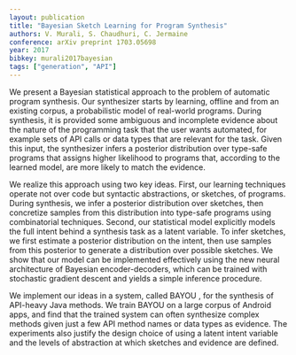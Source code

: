 ```yaml
---
layout: publication
title: "Bayesian Sketch Learning for Program Synthesis"
authors: V. Murali, S. Chaudhuri, C. Jermaine
conference: arXiv preprint 1703.05698
year: 2017
bibkey: murali2017bayesian
tags: ["generation", "API"]
---
```

We present a Bayesian statistical approach to the problem of automatic program synthesis. Our synthesizer starts
by learning, offline and from an existing corpus, a probabilistic model of real-world programs. During synthesis,
it is provided some ambiguous and incomplete evidence about the nature of the programming task that the user
wants automated, for example sets of API calls or data types that are relevant for the task. Given this input, the
synthesizer infers a posterior distribution over type-safe programs that assigns higher likelihood to programs
that, according to the learned model, are more likely to match the evidence.

We realize this approach using two key ideas. First, our learning techniques operate not over code but
syntactic abstractions, or sketches, of programs. During synthesis, we infer a posterior distribution over sketches,
then concretize samples from this distribution into type-safe programs using combinatorial techniques. Second,
our statistical model explicitly models the full intent behind a synthesis task as a latent variable. To infer
sketches, we first estimate a posterior distribution on the intent, then use samples from this posterior to generate
a distribution over possible sketches. We show that our model can be implemented effectively using the new
neural architecture of Bayesian encoder-decoders, which can be trained with stochastic gradient descent and
yields a simple inference procedure.

We implement our ideas in a system, called BAYOU , for the synthesis of API-heavy Java methods. We train
BAYOU on a large corpus of Android apps, and find that the trained system can often synthesize complex
methods given just a few API method names or data types as evidence. The experiments also justify the design
choice of using a latent intent variable and the levels of abstraction at which sketches and evidence are defined.
